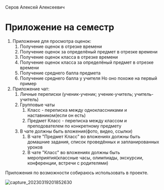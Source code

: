 Серов Алексей Алексеевич

# Приложение на семестр

1. Приложение для просмотра оценок:
    1) Получение оценок в отрезке времени
    2) Получение оценок за определёный предмет в отрезке времени
    3) Получение оценок класса в отрезке времени
    4) Получение оценок класса за определёный предмет в отрезке времени
    5) Получение среднего балла предмета
    6) Получение среднего балла у учителя
   Но оно похоже на первый пример
2. Приложение чат:
    1) Личные переписки (ученик-ученик; ученик-учитель; учитель-учитель)
    2) Групповые чаты
        1. Класс - переписка между одноклассниками и наставником(если он есть)
        2. Предмет Класс - переписка между классом и преподователем по конкретному предмету
    3) В чате должны быть вложения(фото, видео, ссылки)
        1. В чате "Предмет Класс" во вложениях должны быть домашние задания, список проведённых и запланированных уроков
        2. В чате "Класс" во вложениях должны быть мероприятия(классные часы, олимпиады, экскурсии, конференции, встречи с родителями)

Приложения по возможности собираюсь использовать в проекте.

![capture_20230319201852630](https://user-images.githubusercontent.com/91087810/226188006-35d27387-7da3-4d4a-aead-7d2ff9f04a0d.jpg)
